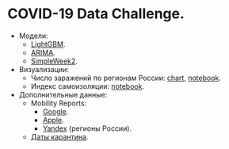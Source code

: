 COVID-19 Data Challenge.
========================

- Модели:
    - [LightGBM](/notebooks/models/LightGBM.ipynb).
    - [ARIMA](/notebooks/models/ARIMA.ipynb).
    - [SimpleWeek2](/notebooks/models/SimpleWeek2.ipynb).
- Визуализации:
    - Число заражений по регионам России: [chart](https://public.flourish.studio/visualisation/2027941/), [notebook](/notebooks/visualizations/BarChartRace.ipynb).
    - Индекс самоизоляции: [notebook](/notebooks/visualizations/Isolation.ipynb).
- Дополнительные данные:
    - Mobility Reports:
        - [Google](/data/mobility-google.csv).
        - [Apple](/data/mobility-apple.csv).
        - [Yandex](/data/mobility-yandex.csv) (регионы России).
    - [Даты карантина](/data/quarantine.csv).
